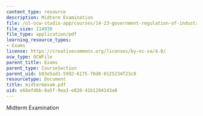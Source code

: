 ```yaml
---
content_type: resource
description: Midterm Examination
file: /ol-ocw-studio-app/courses/14-23-government-regulation-of-industry-spring-2003/e68afd6b8a5f9ea3e82041b1284143a0_midtermexam.pdf
file_size: 114939
file_type: application/pdf
learning_resource_types:
- Exams
license: https://creativecommons.org/licenses/by-nc-sa/4.0/
ocw_type: OCWFile
parent_title: Exams
parent_type: CourseSection
parent_uid: b93e5ad1-5992-6175-70d0-0125234f23c0
resourcetype: Document
title: midtermexam.pdf
uid: e68afd6b-8a5f-9ea3-e820-41b1284143a0
---
```

Midterm Examination